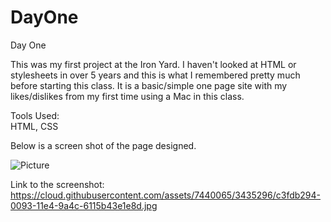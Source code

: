 DayOne
======

Day One

This was my first project at the Iron Yard.  I haven't looked at HTML or stylesheets in over 5 years and this is what I remembered pretty much before starting this class.  It is a basic/simple one page site with my likes/dislikes from my first time using a Mac in this class.

Tools Used:<BR>
HTML, CSS<BR>

Below is a screen shot of the page designed.<BR>

![Picture](https://cloud.githubusercontent.com/assets/7440065/3435296/c3fdb294-0093-11e4-9a4c-6115b43e1e8d.jpg)

Link to the screenshot:<BR>
https://cloud.githubusercontent.com/assets/7440065/3435296/c3fdb294-0093-11e4-9a4c-6115b43e1e8d.jpg
